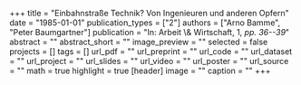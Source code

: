+++
title = "Einbahnstraße Technik? Von Ingenieuren und anderen Opfern"
date = "1985-01-01"
publication_types = ["2"]
authors = ["Arno Bamme", "Peter Baumgartner"]
publication = "In: Arbeit \\& Wirtschaft, 1, _pp. 36--39_"
abstract = ""
abstract_short = ""
image_preview = ""
selected = false
projects = []
tags = []
url_pdf = ""
url_preprint = ""
url_code = ""
url_dataset = ""
url_project = ""
url_slides = ""
url_video = ""
url_poster = ""
url_source = ""
math = true
highlight = true
[header]
image = ""
caption = ""
+++
